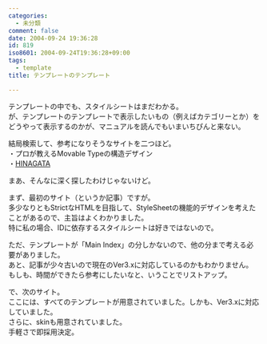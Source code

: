 ```yaml
---
categories:
  - 未分類
comment: false
date: 2004-09-24 19:36:28
id: 819
iso8601: 2004-09-24T19:36:28+09:00
tags:
  - template
title: テンプレートのテンプレート

---
```


<div class="entry-body">
  <p>テンプレートの中でも、スタイルシートはまだわかる。<br />
    が、テンプレートのテンプレートで表示したいもの（例えばカテゴリーとか）をどうやって表示するのかが、マニュアルを読んでもいまいちぴんと来ない。</p>

  <p>結局検索して、参考になりそうなサイトを二つほど。<br />
    ・プロが教えるMovable Typeの構造デザイン<br />
    ・<a href="http://hinagata.biz/">HINAGATA</a></p>

  <p>まあ、そんなに深く探したわけじゃないけど。</p>

  <p>まず、最初のサイト（というか記事）ですが。<br />
    多少なりともStrictなHTMLを目指して、StyleSheetの機能的デザインを考えたことがあるので、主旨はよくわかりました。<br />
    特に私の場合、IDに依存するスタイルシートは好きではないので。</p>

  <p>ただ、テンプレートが「Main Index」の分しかないので、他の分まで考える必要がありました。<br />
    あと、記事が少々古いので現在のVer3.xに対応しているのかもわかりません。<br />
    もしも、時間ができたら参考にしたいなと、いうことでリストアップ。</p>

  <p>で、次のサイト。<br />
    ここには、すべてのテンプレートが用意されていました。しかも、Ver3.xに対応していました。<br />
    さらに、skinも用意されていました。<br />
    手軽さで即採用決定。</p>
</div>
